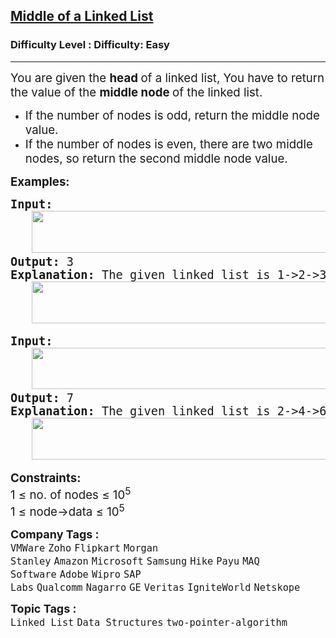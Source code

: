 <h2><a href="https://www.geeksforgeeks.org/problems/finding-middle-element-in-a-linked-list/1?page=1&category=Java,Linked%20List&sortBy=submissions">Middle of a Linked List</a></h2><h3>Difficulty Level : Difficulty: Easy</h3><hr><div class="problems_problem_content__Xm_eO"><p><span style="font-size: 14pt;">You are given the <strong>head </strong>of a linked list, You have to return the value of the <strong>middle node </strong>of the linked list. <br></span></p>
<ul>
<li><span style="font-size: 14pt;">If the number of nodes is odd, return the middle node value.</span></li>
<li><span style="font-size: 14pt;">If the number of nodes is even, there are two middle nodes, so return the second middle node value.</span></li>
</ul>
<p><span style="font-size: 14pt;"><strong>Examples:</strong></span></p>
<pre><span style="font-size: 14pt;"><strong>Input: <br>   <img src="https://media.geeksforgeeks.org/img-practice/prod/addEditProblem/908246/Web/Other/blobid0_1756126203.webp" width="505" height="67"></strong>
<strong>Output: </strong>3<br><strong>Explanation:</strong> The given linked list is 1-&gt;2-&gt;3-&gt;4-&gt;5 and its middle is 3.<br>   <img src="https://media.geeksforgeeks.org/img-practice/prod/addEditProblem/908246/Web/Other/blobid1_1756126356.webp" width="506" height="67"></span></pre>
<pre><span style="font-size: 14pt;"><strong>Input:</strong><br>   <img src="https://media.geeksforgeeks.org/img-practice/prod/addEditProblem/908246/Web/Other/blobid2_1756126428.webp" width="567" height="66"><br><strong>Output: </strong>7 <br><strong>Explanation:</strong> The given linked list is 2-&gt;4-&gt;6-&gt;7-&gt;5-&gt;1 so, there are two middle node 6 and 7, return the second middle node as 7.<br>   <img src="https://media.geeksforgeeks.org/img-practice/prod/addEditProblem/908246/Web/Other/blobid4_1756126588.jpg" width="571" height="67"></span></pre>
<p><span style="font-size: 14pt;"><strong>Constraints:</strong><br>1 ≤ no. of nodes ≤ 10<sup>5</sup><br>1 ≤ node-&gt;data ≤ 10<sup>5</sup></span></p></div><p><span style=font-size:18px><strong>Company Tags : </strong><br><code>VMWare</code>&nbsp;<code>Zoho</code>&nbsp;<code>Flipkart</code>&nbsp;<code>Morgan Stanley</code>&nbsp;<code>Amazon</code>&nbsp;<code>Microsoft</code>&nbsp;<code>Samsung</code>&nbsp;<code>Hike</code>&nbsp;<code>Payu</code>&nbsp;<code>MAQ Software</code>&nbsp;<code>Adobe</code>&nbsp;<code>Wipro</code>&nbsp;<code>SAP Labs</code>&nbsp;<code>Qualcomm</code>&nbsp;<code>Nagarro</code>&nbsp;<code>GE</code>&nbsp;<code>Veritas</code>&nbsp;<code>IgniteWorld</code>&nbsp;<code>Netskope</code>&nbsp;<br><p><span style=font-size:18px><strong>Topic Tags : </strong><br><code>Linked List</code>&nbsp;<code>Data Structures</code>&nbsp;<code>two-pointer-algorithm</code>&nbsp;